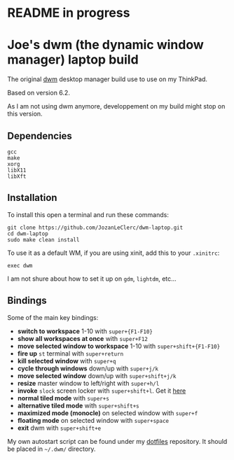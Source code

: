 # README in progress

# Joe's dwm (the dynamic window manager) laptop build

The original [dwm](https://dwm.suckless.org/) desktop manager build use to use on my ThinkPad.

Based on version 6.2.

As I am not using dwm anymore, developpement on my build might stop on this version.

## Dependencies

  `gcc`  
  `make`  
  `xorg`  
  `libX11`  
  `libXft`

## Installation

To install this open a terminal and run these commands:
```shell
git clone https://github.com/JozanLeClerc/dwm-laptop.git
cd dwm-laptop
sudo make clean install
```
To use it as a default WM, if you are using xinit, add this to your `.xinitrc`:
```shell
exec dwm
```
I am not shure about how to set it up on `gdm`, `lightdm`, etc...

## Bindings

Some of the main key bindings:
- **switch to workspace** 1-10 with `super+{F1-F10}`
- **show all workspaces at once** with `super+F12`
- **move selected window to workspace** 1-10 with `super+shift+{F1-F10}`
- **fire up** `st` terminal with `super+return`
- **kill selected window** with `super+q`
- **cycle through windows** down/up with `super+j/k`
- **move selected window** down/up with `super+shift+j/k`
- **resize** master window to left/right with `super+h/l`
- **invoke** `slock` screen locker with `super+shift+l`. Get it [here](https://tools.suckless.org/slock/)
- **normal tiled mode** with `super+s`
- **alternative tiled mode** with `super+shift+s`
- **maximized mode (monocle)** on selected window with `super+f`
- **floating mode** on selected window with `super+space`
- **exit** dwm with `super+shift+e`

My own autostart script can be found under my [dotfiles](https://github.com/JozanLeClerc/dotfiles.git) repository. It should be placed in `~/.dwm/` directory.